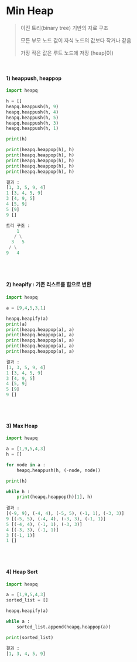# Min Heap

> 이진 트리(binary tree) 기반의 자료 구조
>
> 모든 부모 노드 값이 자식 노드의 값보다 작거나 같음
>
> 가장 작은 값은 루트 노드에 저장 (heap[0])

<br/>

#### 1) heappush, heappop

```python
import heapq

h = []
heapq.heappush(h, 9)
heapq.heappush(h, 4)
heapq.heappush(h, 5)
heapq.heappush(h, 3)
heapq.heappush(h, 1)

print(h)

print(heapq.heappop(h), h)
print(heapq.heappop(h), h)
print(heapq.heappop(h), h)
print(heapq.heappop(h), h)
print(heapq.heappop(h), h)

결과 :
[1, 3, 5, 9, 4]
1 [3, 4, 5, 9]
3 [4, 9, 5]
4 [5, 9]
5 [9]
9 []

트리 구조 :
    1
   / \
  3   5
 / \
9   4
```

<br/>

<br/>

#### 2) heapify : 기존 리스트를 힙으로 변환

```python
import heapq

a = [9,4,5,3,1]

heapq.heapify(a)
print(a)
print(heapq.heappop(a), a)
print(heapq.heappop(a), a)
print(heapq.heappop(a), a)
print(heapq.heappop(a), a)
print(heapq.heappop(a), a)

결과 : 
[1, 3, 5, 9, 4]
1 [3, 4, 5, 9]
3 [4, 9, 5]
4 [5, 9]
5 [9]
9 []
```

<br/>

<br/>

#### 3) Max Heap

```python
import heapq

a = [1,9,5,4,3]
h = []

for node in a :
    heapq.heappush(h, (-node, node))

print(h)

while h :
    print(heapq.heappop(h)[1], h)
    
결과 :
[(-9, 9), (-4, 4), (-5, 5), (-1, 1), (-3, 3)]
9 [(-5, 5), (-4, 4), (-3, 3), (-1, 1)]
5 [(-4, 4), (-1, 1), (-3, 3)]
4 [(-3, 3), (-1, 1)]
3 [(-1, 1)]
1 []
```

<br/>

<br/>

#### 4) Heap Sort

````python
import heapq

a = [1,9,5,4,3]
sorted_list = []

heapq.heapify(a)

while a :
    sorted_list.append(heapq.heappop(a))

print(sorted_list)

결과 :
[1, 3, 4, 5, 9]
````



